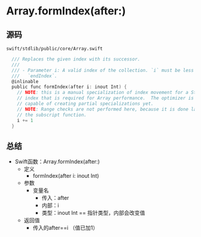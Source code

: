 # Array.formIndex(after:)

## 源码

`swift/stdlib/public/core/Array.swift`

```c
  /// Replaces the given index with its successor.
  ///
  /// - Parameter i: A valid index of the collection. `i` must be less than
  ///   `endIndex`.
  @inlinable
  public func formIndex(after i: inout Int) {
    // NOTE: this is a manual specialization of index movement for a Strideable
    // index that is required for Array performance.  The optimizer is not
    // capable of creating partial specializations yet.
    // NOTE: Range checks are not performed here, because it is done later by
    // the subscript function.
    i += 1
  }
```

## 总结

* Swift函数：Array.formIndex(after:)
  * 定义
    * formIndex(after i: inout Int)
  * 参数
    * 变量名
      * 传入：after
      * 内部：i
      * 类型：inout Int == 指针类型，内部会改变值
  * 返回值
    * 传入的after==i （值已加1）
